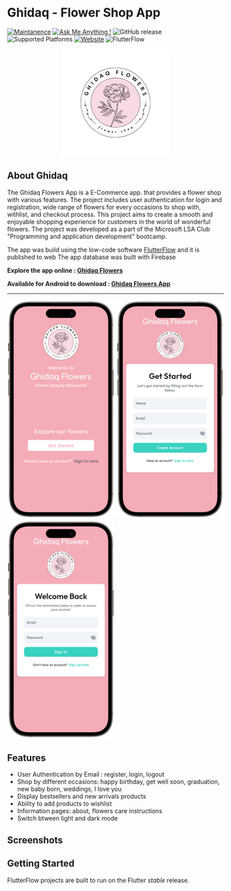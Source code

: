 # Ghidaq - Flower Shop App

[![Maintanence](https://img.shields.io/badge/Maintenance-yes-blue.svg)]()
[![Ask Me Anything !](https://img.shields.io/badge/Ask%20me-anything-1abc9c.svg)]()
![GitHub release](https://img.shields.io/badge/release-v1.0.0-blue)
![Supported Platforms](https://img.shields.io/badge/Platform-Android%20|%20iOS%20|%20Web%20%20-blue.svg?logo=flutter)
[![Website](https://img.shields.io/website-up-down-green-red/http/monip.org.svg)](https://ghidaq-flowers.flutterflow.app)
![FlutterFlow](https://img.shields.io/badge/FlutterFlow-6E61FA.svg?logo=flutter)


<div align="center">
  <a href="https://github.com/vMohd/ghidaq-app">
    <img src="media/logo.png" alt=" Ghidaq Flowers Logo" width="250" height="250">
  </a>
</div>

## About Ghidaq
The Ghidaq Flowers App is a E-Commerce app. that provides a flower shop with various features. The project includes user authentication for login and registration, wide range of flowers for every occasions to shop with, withlist, and checkout process.
This project aims to create a smooth and enjoyable shopping experience for customers in the world of wonderful flowers. The project was developed as a part of the Microsoft LSA Club "Programming and application development" bootcamp.

The app was build using the low-code software [FlutterFlow](https://flutterflow.io/) and it is published to web 
The app database was built with Firebase

**Explore the app online : [Ghidaq Flowers](https://ghidaq-flowers.flutterflow.app)**

**Available for Android to download : [Ghidaq Flowers App](https://github.com/vMohd/ghidaq-app/releases/download/beta_android/GhidaqFlowers.apk)**

---

<p>
  <img alt="Onboarding" src="media/start.png" width="250"/>
  <img alt="Sign Up" src="media/sign_up.png" width="250"/>
  <img alt="sign In" src="media/sign_in.png" width="250"/>
</p>


## Features

- User Authentication by Email : register, login, logout
- Shop by different occasions: happy birthday, get well soon, graduation, new baby born, weddings, I love you
- Display bestsellers and new arrivals products
- Ability to add products to wishlist
- Information pages: about, flowers care instructions
- Switch btween light and dark mode

## Screenshots



## Getting Started

FlutterFlow projects are built to run on the Flutter _stable_ release.
